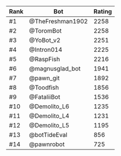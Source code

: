 Rank|Bot|Rating
---|---|---
#1|@TheFreshman1902|2258
#2|@ToromBot|2258
#3|@YoBot_v2|2251
#4|@Intron014|2225
#5|@RaspFish|2216
#6|@magnusglad_bot|1941
#7|@pawn_git|1892
#8|@Toodfish|1856
#9|@FataliiBot|1536
#10|@Demolito_L6|1235
#11|@Demolito_L4|1231
#12|@Demolito_L5|1195
#13|@botTideEval|856
#14|@pawnrobot|725

